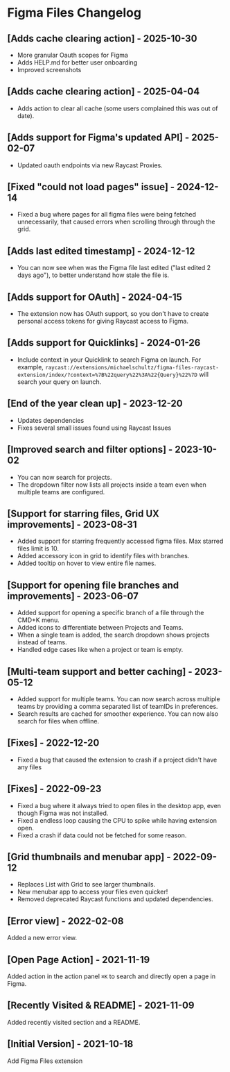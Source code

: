 # Figma Files Changelog

## [Adds cache clearing action] - 2025-10-30

- More granular Oauth scopes for Figma
- Adds HELP.md for better user onboarding
- Improved screenshots

## [Adds cache clearing action] - 2025-04-04

- Adds action to clear all cache (some users complained this was out of date).

## [Adds support for Figma's updated API] - 2025-02-07

- Updated oauth endpoints via new Raycast Proxies.

## [Fixed "could not load pages" issue] - 2024-12-14

- Fixed a bug where pages for all figma files were being fetched unnecessarily,
  that caused errors when scrolling through through the grid.

## [Adds last edited timestamp] - 2024-12-12

- You can now see when was the Figma file last edited ("last edited 2 days
  ago"), to better understand how stale the file is.

## [Adds support for OAuth] - 2024-04-15

- The extension now has OAuth support, so you don't have to create personal
  access tokens for giving Raycast access to Figma.

## [Adds support for Quicklinks] - 2024-01-26

- Include context in your Quicklink to search Figma on launch. For example,
  `raycast://extensions/michaelschultz/figma-files-raycast-extension/index/?context=%7B%22query%22%3A%22{Query}%22%7D`
  will search your query on launch.

## [End of the year clean up] - 2023-12-20

- Updates dependencies
- Fixes several small issues found using Raycast Issues

## [Improved search and filter options] - 2023-10-02

- You can now search for projects.
- The dropdown filter now lists all projects inside a team even when multiple
  teams are configured.

## [Support for starring files, Grid UX improvements] - 2023-08-31

- Added support for starring frequently accessed figma files. Max starred files
  limit is 10.
- Added accessory icon in grid to identify files with branches.
- Added tooltip on hover to view entire file names.

## [Support for opening file branches and improvements] - 2023-06-07

- Added support for opening a specific branch of a file through the CMD+K menu.
- Added icons to differentiate between Projects and Teams.
- When a single team is added, the search dropdown shows projects instead of
  teams.
- Handled edge cases like when a project or team is empty.

## [Multi-team support and better caching] - 2023-05-12

- Added support for multiple teams. You can now search across multiple teams by
  providing a comma separated list of teamIDs in preferences.
- Search results are cached for smoother experience. You can now also search for
  files when offline.

## [Fixes] - 2022-12-20

- Fixed a bug that caused the extension to crash if a project didn't have any
  files

## [Fixes] - 2022-09-23

- Fixed a bug where it always tried to open files in the desktop app, even
  though Figma was not installed.
- Fixed a endless loop causing the CPU to spike while having extension open.
- Fixed a crash if data could not be fetched for some reason.

## [Grid thumbnails and menubar app] - 2022-09-12

- Replaces List with Grid to see larger thumbnails.
- New menubar app to access your files even quicker!
- Removed deprecated Raycast functions and updated dependencies.

## [Error view] - 2022-02-08

Added a new error view.

## [Open Page Action] - 2021-11-19

Added action in the action panel `⌘K` to search and directly open a page in
Figma.

## [Recently Visited & README] - 2021-11-09

Added recently visited section and a README.

## [Initial Version] - 2021-10-18

Add Figma Files extension
